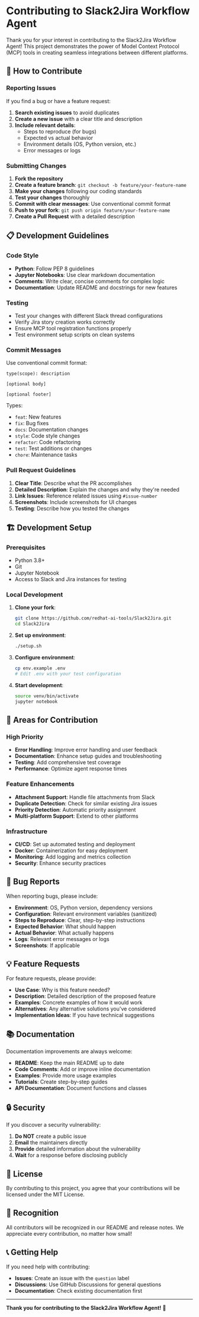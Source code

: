 # Contributing to Slack2Jira Workflow Agent

Thank you for your interest in contributing to the Slack2Jira Workflow Agent! This project demonstrates the power of Model Context Protocol (MCP) tools in creating seamless integrations between different platforms.

## 🤝 How to Contribute

### Reporting Issues

If you find a bug or have a feature request:

1. **Search existing issues** to avoid duplicates
2. **Create a new issue** with a clear title and description
3. **Include relevant details**:
   - Steps to reproduce (for bugs)
   - Expected vs actual behavior
   - Environment details (OS, Python version, etc.)
   - Error messages or logs

### Submitting Changes

1. **Fork the repository**
2. **Create a feature branch**: `git checkout -b feature/your-feature-name`
3. **Make your changes** following our coding standards
4. **Test your changes** thoroughly
5. **Commit with clear messages**: Use conventional commit format
6. **Push to your fork**: `git push origin feature/your-feature-name`
7. **Create a Pull Request** with a detailed description

## 📋 Development Guidelines

### Code Style

- **Python**: Follow PEP 8 guidelines
- **Jupyter Notebooks**: Use clear markdown documentation
- **Comments**: Write clear, concise comments for complex logic
- **Documentation**: Update README and docstrings for new features

### Testing

- Test your changes with different Slack thread configurations
- Verify Jira story creation works correctly
- Ensure MCP tool registration functions properly
- Test environment setup scripts on clean systems

### Commit Messages

Use conventional commit format:
```
type(scope): description

[optional body]

[optional footer]
```

Types:
- `feat`: New features
- `fix`: Bug fixes
- `docs`: Documentation changes
- `style`: Code style changes
- `refactor`: Code refactoring
- `test`: Test additions or changes
- `chore`: Maintenance tasks

### Pull Request Guidelines

1. **Clear Title**: Describe what the PR accomplishes
2. **Detailed Description**: Explain the changes and why they're needed
3. **Link Issues**: Reference related issues using `#issue-number`
4. **Screenshots**: Include screenshots for UI changes
5. **Testing**: Describe how you tested the changes

## 🏗️ Development Setup

### Prerequisites

- Python 3.8+
- Git
- Jupyter Notebook
- Access to Slack and Jira instances for testing

### Local Development

1. **Clone your fork**:
   ```bash
   git clone https://github.com/redhat-ai-tools/Slack2Jira.git
   cd Slack2Jira
   ```

2. **Set up environment**:
   ```bash
   ./setup.sh
   ```

3. **Configure environment**:
   ```bash
   cp env.example .env
   # Edit .env with your test configuration
   ```

4. **Start development**:
   ```bash
   source venv/bin/activate
   jupyter notebook
   ```

## 🎯 Areas for Contribution

### High Priority

- **Error Handling**: Improve error handling and user feedback
- **Documentation**: Enhance setup guides and troubleshooting
- **Testing**: Add comprehensive test coverage
- **Performance**: Optimize agent response times

### Feature Enhancements

- **Attachment Support**: Handle file attachments from Slack
- **Duplicate Detection**: Check for similar existing Jira issues
- **Priority Detection**: Automatic priority assignment
- **Multi-platform Support**: Extend to other platforms

### Infrastructure

- **CI/CD**: Set up automated testing and deployment
- **Docker**: Containerization for easy deployment
- **Monitoring**: Add logging and metrics collection
- **Security**: Enhance security practices

## 🐛 Bug Reports

When reporting bugs, please include:

- **Environment**: OS, Python version, dependency versions
- **Configuration**: Relevant environment variables (sanitized)
- **Steps to Reproduce**: Clear, step-by-step instructions
- **Expected Behavior**: What should happen
- **Actual Behavior**: What actually happens
- **Logs**: Relevant error messages or logs
- **Screenshots**: If applicable

## 💡 Feature Requests

For feature requests, please provide:

- **Use Case**: Why is this feature needed?
- **Description**: Detailed description of the proposed feature
- **Examples**: Concrete examples of how it would work
- **Alternatives**: Any alternative solutions you've considered
- **Implementation Ideas**: If you have technical suggestions

## 📚 Documentation

Documentation improvements are always welcome:

- **README**: Keep the main README up to date
- **Code Comments**: Add or improve inline documentation
- **Examples**: Provide more usage examples
- **Tutorials**: Create step-by-step guides
- **API Documentation**: Document functions and classes

## 🔒 Security

If you discover a security vulnerability:

1. **Do NOT** create a public issue
2. **Email** the maintainers directly
3. **Provide** detailed information about the vulnerability
4. **Wait** for a response before disclosing publicly

## 📄 License

By contributing to this project, you agree that your contributions will be licensed under the MIT License.

## 🙏 Recognition

All contributors will be recognized in our README and release notes. We appreciate every contribution, no matter how small!

## 📞 Getting Help

If you need help with contributing:

- **Issues**: Create an issue with the `question` label
- **Discussions**: Use GitHub Discussions for general questions
- **Documentation**: Check existing documentation first

---

**Thank you for contributing to the Slack2Jira Workflow Agent!** 🚀